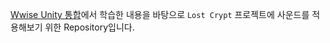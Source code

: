 [Wwise Unity 통합](https://www.audiokinetic.com/ko/learning/learn-wwise/wwise-unity-integration)에서 학습한 내용을 바탕으로 `Lost Crypt` 프로젝트에 사운드를 적용해보기 위한 Repository입니다.
